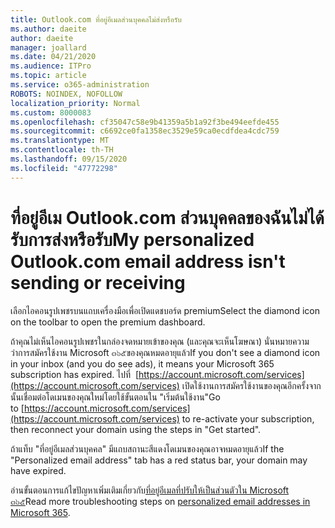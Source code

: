 ```yaml
---
title: Outlook.com ที่อยู่อีเมลส่วนบุคคลไม่ส่งหรือรับ
ms.author: daeite
author: daeite
manager: joallard
ms.date: 04/21/2020
ms.audience: ITPro
ms.topic: article
ms.service: o365-administration
ROBOTS: NOINDEX, NOFOLLOW
localization_priority: Normal
ms.custom: 8000083
ms.openlocfilehash: cf35047c58e9b41359a5b1a92f3be494eefde455
ms.sourcegitcommit: c6692ce0fa1358ec3529e59ca0ecdfdea4cdc759
ms.translationtype: MT
ms.contentlocale: th-TH
ms.lasthandoff: 09/15/2020
ms.locfileid: "47772298"
---
```

# <a name="my-personalized-outlookcom-email-address-isnt-sending-or-receiving"></a><span data-ttu-id="fbf46-102">ที่อยู่อีเม Outlook.com ส่วนบุคคลของฉันไม่ได้รับการส่งหรือรับ</span><span class="sxs-lookup"><span data-stu-id="fbf46-102">My personalized Outlook.com email address isn't sending or receiving</span></span>

<span data-ttu-id="fbf46-103">เลือกไอคอนรูปเพชรบนแถบเครื่องมือเพื่อเปิดแดชบอร์ด premium</span><span class="sxs-lookup"><span data-stu-id="fbf46-103">Select the diamond icon on the toolbar to open the premium dashboard.</span></span>

<span data-ttu-id="fbf46-104">ถ้าคุณไม่เห็นไอคอนรูปเพชรในกล่องจดหมายเข้าของคุณ (และคุณจะเห็นโฆษณา) นั่นหมายความว่าการสมัครใช้งาน Microsoft ๓๖๕ของคุณหมดอายุแล้ว</span><span class="sxs-lookup"><span data-stu-id="fbf46-104">If you don't see a diamond icon in your inbox (and you do see ads), it means your Microsoft 365 subscription has expired.</span></span> <span data-ttu-id="fbf46-105">ไปที่  [https://account.microsoft.com/services](https://account.microsoft.com/services) เปิดใช้งานการสมัครใช้งานของคุณอีกครั้งจากนั้นเชื่อมต่อโดเมนของคุณใหม่โดยใช้ขั้นตอนใน "เริ่มต้นใช้งาน"</span><span class="sxs-lookup"><span data-stu-id="fbf46-105">Go to [https://account.microsoft.com/services](https://account.microsoft.com/services) to re-activate your subscription, then reconnect your domain using the steps in "Get started".</span></span>

<span data-ttu-id="fbf46-106">ถ้าแท็บ "ที่อยู่อีเมลส่วนบุคคล" มีแถบสถานะสีแดงโดเมนของคุณอาจหมดอายุแล้ว</span><span class="sxs-lookup"><span data-stu-id="fbf46-106">If the "Personalized email address" tab has a red status bar, your domain may have expired.</span></span>

<span data-ttu-id="fbf46-107">อ่านขั้นตอนการแก้ไขปัญหาเพิ่มเติมเกี่ยวกับ[ที่อยู่อีเมลที่ปรับให้เป็นส่วนตัวใน Microsoft ๓๖๕](https://support.office.com/article/75416a58-b225-4c02-8c07-8979403b427b?wt.mc_id=Office_Outlook_com_Alchemy)</span><span class="sxs-lookup"><span data-stu-id="fbf46-107">Read more troubleshooting steps on [personalized email addresses in Microsoft 365](https://support.office.com/article/75416a58-b225-4c02-8c07-8979403b427b?wt.mc_id=Office_Outlook_com_Alchemy).</span></span>